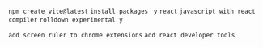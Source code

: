 `npm create vite@latest`
`install packages ` `y`
`react`
`javascript with react compiler`
`rolldown experimental y`

`add screen ruler to chrome extensions`
`add react developer tools`